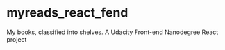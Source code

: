 # myreads_react_fend
My books, classified into shelves. A Udacity Front-end Nanodegree React project
